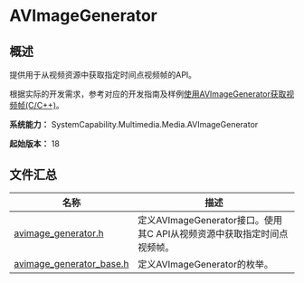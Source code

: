 # AVImageGenerator
<!--Kit: Media Kit-->
<!--Subsystem: Multimedia-->
<!--Owner: @wang-haizhou6-->
<!--Designer: @HmQQQ-->
<!--Tester: @xchaosioda-->
<!--Adviser: @w_Machine_cc-->

## 概述

提供用于从视频资源中获取指定时间点视频帧的API。

根据实际的开发需求，参考对应的开发指南及样例[使用AVImageGenerator获取视频帧(C/C++)](../../media/media/using-ndk-avimagegenerator-for-video.md)。

**系统能力：** SystemCapability.Multimedia.Media.AVImageGenerator

**起始版本：** 18

## 文件汇总

| 名称 | 描述 |
| -- | -- |
| [avimage_generator.h](capi-avimage-generator-h.md) | 定义AVImageGenerator接口。使用其C API从视频资源中获取指定时间点视频帧。 |
| [avimage_generator_base.h](capi-avimage-generator-base-h.md) | 定义AVImageGenerator的枚举。 |
